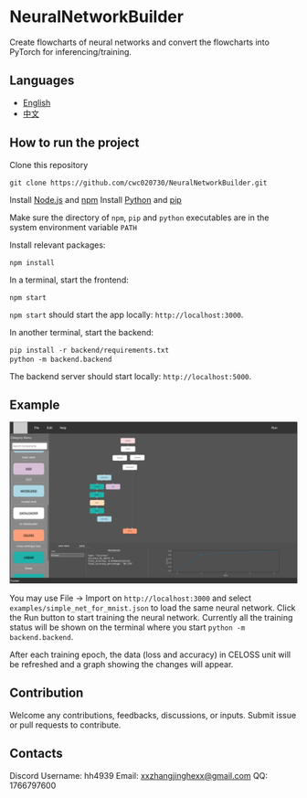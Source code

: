 # NeuralNetworkBuilder

Create flowcharts of neural networks and convert the flowcharts into PyTorch for inferencing/training.

## Languages
- [English](README_EN.md)
- [中文](README_CN.md)

## How to run the project

Clone this repository
```
git clone https://github.com/cwc020730/NeuralNetworkBuilder.git
```

Install [Node.js](https://nodejs.org/) and [npm](https://www.npmjs.com/)
Install [Python](https://www.python.org/downloads/) and [pip](https://pip.pypa.io/en/stable/installation/)

Make sure the directory of `npm`, `pip` and `python` executables are in the system environment variable `PATH`

Install relevant packages:
```
npm install
```

In a terminal, start the frontend:
```
npm start
```

`npm start` should start the app locally: `http://localhost:3000`.

In another terminal, start the backend:
```
pip install -r backend/requirements.txt
python -m backend.backend
```
The backend server should start locally: `http://localhost:5000`.

## Example

![Simple NN trained on MNIST](images/img1.png)

You may use File -> Import on `http://localhost:3000` and select `examples/simple_net_for_mnist.json` to load the same neural network.
Click the Run button to start training the neural network.
Currently all the training status will be shown on the terminal where you start `python -m backend.backend`.

After each training epoch, the data (loss and accuracy) in CELOSS unit will be refreshed and a graph showing the changes will appear.

## Contribution

Welcome any contributions, feedbacks, discussions, or inputs. Submit issue or pull requests to contribute.

## Contacts

Discord Username: hh4939
Email: xxzhangjinghexx@gmail.com
QQ: 1766797600
